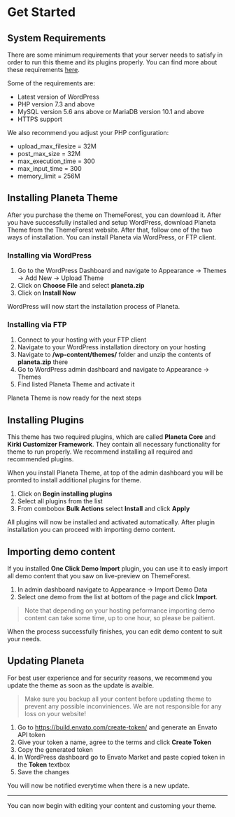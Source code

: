 # Get Started

## System Requirements

There are some minimum requirements that your server needs to satisfy in order
to run this theme and its plugins properly. You can find more about these
requirements [here](https://wordpress.org/about/requirements/).

Some of the requirements are:
- Latest version of WordPress
- PHP version 7.3 and above
- MySQL version 5.6 ans above or MariaDB version 10.1 and above
- HTTPS support

We also recommend you adjust your PHP configuration:
- upload_max_filesize = 32M
- post_max_size = 32M
- max_execution_time = 300
- max_input_time = 300
- memory_limit = 256M

## Installing Planeta Theme

After you purchase the theme on ThemeForest, you can download it. After you
have successfully installed and setup WordPress, download Planeta Theme from
the ThemeForest website. After that, follow one of the two ways of
installation. You can install Planeta via WordPress, or FTP client.

### Installing via WordPress

1. Go to the WordPress Dashboard and navigate to Appearance -> Themes -> Add New -> Upload Theme
2. Click on **Choose File** and select **planeta.zip**
3. Click on **Install Now**

WordPress will now start the installation process of Planeta.

### Installing via FTP

1. Connect to your hosting with your FTP client
2. Navigate to your WordPress installation directory on your hosting
3. Navigate to **/wp-content/themes/** folder and unzip the contents of **planeta.zip** there
4. Go to WordPress admin dashboard and navigate to Appearance -> Themes
5. Find listed Planeta Theme and activate it

Planeta Theme is now ready for the next steps

## Installing Plugins

This theme has two required plugins, which are called **Planeta Core** and
**Kirki Customizer Framework**. They contain all necessary functionality for
theme to run properly. We recommend installing all required and recommended
plugins.

When you install Planeta Theme, at top of the admin dashboard you will be
promted to install additional plugins for theme.

1. Click on **Begin installing plugins**
2. Select all plugins from the list
3. From combobox **Bulk Actions** select **Install** and click **Apply**

All plugins will now be installed and activated automatically. After plugin
installation you can proceed with importing demo content.

## Importing demo content

If you installed **One Click Demo Import** plugin, you can use it to easly
import all demo content that you saw on live-preview on ThemeForest.

1. In admin dashboard navigate to Appearance -> Import Demo Data
2. Select one demo from the list at bottom of the page and click **Import**.

> Note that depending on your hosting peformance importing demo content can
take some time, up to one hour, so please be paitient.

When the process successfully finishes, you can edit demo content to suit your
needs.

## Updating Planeta

For best user experience and for security reasons, we recommend you
update the theme as soon as the update is avaible.

> Make sure you backup all your content before updating theme to prevent
any possible inconviniences. We are not responsible for any loss on your
website!

1. Go to https://build.envato.com/create-token/ and generate an Envato API token
2. Give your token a name, agree to the terms and click **Create Token**
3. Copy the generated token
4. In WordPress dashboard go to Envato Market and paste copied token in the **Token** textbox
5. Save the changes

You will now be notified everytime when there is a new update.

---

You can now begin with editing your content and customing your theme.
